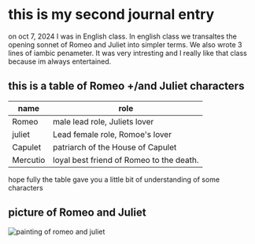 # this is my second journal entry

on oct 7, 2024 I was in English class. In english class we transaltes the opening sonnet of Romeo and Juliet into simpler terms. We also wrote 3 lines of iambic penameter. It was very intresting and I really like that class because im always entertained.

## this is a table of Romeo +/and Juliet characters
|name |role |
|-----|-----|
|Romeo|male lead role, Juliets lover |
|juliet | Lead female role, Romoe's lover |
|Capulet |patriarch of the House of Capulet |
|Mercutio|loyal best friend of Romeo to the death.|

hope fully the table gave you a little bit of understanding of some characters

## picture of Romeo and Juliet 
![painting of romeo and juliet](https://www.magicmurals.com/media/amasty/webp/catalog/product/cache/155d73b570b90ded8a140526fcb8f2da/J/L/JLM-0000000016_1_jpg.webp)  
